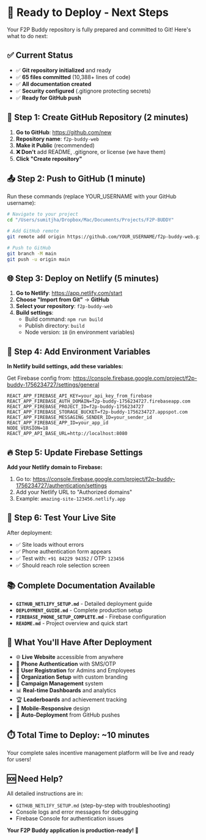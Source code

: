 # 🎯 Ready to Deploy - Next Steps

Your F2P Buddy repository is fully prepared and committed to Git! Here's what to do next:

## ✅ Current Status
- ✅ **Git repository initialized** and ready
- ✅ **65 files committed** (10,388+ lines of code)
- ✅ **All documentation created**
- ✅ **Security configured** (.gitignore protecting secrets)
- ✅ **Ready for GitHub push**

## 🚀 Step 1: Create GitHub Repository (2 minutes)

1. **Go to GitHub**: https://github.com/new
2. **Repository name**: `f2p-buddy-web`
3. **Make it Public** (recommended)
4. **❌ Don't** add README, .gitignore, or license (we have them)
5. **Click "Create repository"**

## 📤 Step 2: Push to GitHub (1 minute)

Run these commands (replace YOUR_USERNAME with your GitHub username):

```bash
# Navigate to your project
cd "/Users/sumitjha/Dropbox/Mac/Documents/Projects/F2P-BUDDY"

# Add GitHub remote  
git remote add origin https://github.com/YOUR_USERNAME/f2p-buddy-web.git

# Push to GitHub
git branch -M main
git push -u origin main
```

## 🌐 Step 3: Deploy on Netlify (5 minutes)

1. **Go to Netlify**: https://app.netlify.com/start
2. **Choose "Import from Git"** → **GitHub**
3. **Select your repository**: `f2p-buddy-web`
4. **Build settings**:
   - Build command: `npm run build`
   - Publish directory: `build`
   - Node version: `18` (in environment variables)

## 🔑 Step 4: Add Environment Variables

**In Netlify build settings, add these variables:**

Get Firebase config from: https://console.firebase.google.com/project/f2p-buddy-1756234727/settings/general

```env
REACT_APP_FIREBASE_API_KEY=your_api_key_from_firebase
REACT_APP_FIREBASE_AUTH_DOMAIN=f2p-buddy-1756234727.firebaseapp.com
REACT_APP_FIREBASE_PROJECT_ID=f2p-buddy-1756234727
REACT_APP_FIREBASE_STORAGE_BUCKET=f2p-buddy-1756234727.appspot.com
REACT_APP_FIREBASE_MESSAGING_SENDER_ID=your_sender_id
REACT_APP_FIREBASE_APP_ID=your_app_id
NODE_VERSION=18
REACT_APP_API_BASE_URL=http://localhost:8080
```

## 🔥 Step 5: Update Firebase Settings

**Add your Netlify domain to Firebase:**
1. Go to: https://console.firebase.google.com/project/f2p-buddy-1756234727/authentication/settings
2. Add your Netlify URL to "Authorized domains"
3. Example: `amazing-site-123456.netlify.app`

## 🧪 Step 6: Test Your Live Site

After deployment:
- ✅ Site loads without errors
- ✅ Phone authentication form appears  
- ✅ Test with: `+91 84229 94352` / OTP: `123456`
- ✅ Should reach role selection screen

## 📚 Complete Documentation Available

- **`GITHUB_NETLIFY_SETUP.md`** - Detailed deployment guide
- **`DEPLOYMENT_GUIDE.md`** - Complete production setup
- **`FIREBASE_PHONE_SETUP_COMPLETE.md`** - Firebase configuration
- **`README.md`** - Project overview and quick start

## 🎉 What You'll Have After Deployment

- 🌐 **Live Website** accessible from anywhere
- 📱 **Phone Authentication** with SMS/OTP
- 👥 **User Registration** for Admins and Employees  
- 🏢 **Organization Setup** with custom branding
- 🎯 **Campaign Management** system
- 📊 **Real-time Dashboards** and analytics
- 🏆 **Leaderboards** and achievement tracking
- 📲 **Mobile-Responsive** design
- 🔄 **Auto-Deployment** from GitHub pushes

## ⏱️ Total Time to Deploy: ~10 minutes

Your complete sales incentive management platform will be live and ready for users!

## 🆘 Need Help?

All detailed instructions are in:
- `GITHUB_NETLIFY_SETUP.md` (step-by-step with troubleshooting)
- Console logs and error messages for debugging
- Firebase Console for authentication issues

**Your F2P Buddy application is production-ready! 🚀**